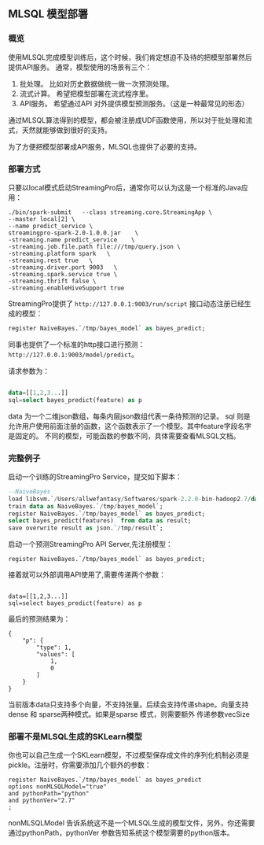 ## MLSQL 模型部署


### 概览
使用MLSQL完成模型训练后，这个时候，我们肯定想迫不及待的把模型部署然后提供API服务。
通常，模型使用的场景有三个：

1. 批处理。    比如对历史数据做统一做一次预测处理。
2. 流式计算。  希望把模型部署在流式程序里。
3. API服务。   希望通过API 对外提供模型预测服务。（这是一种最常见的形态）
 

通过MLSQL算法得到的模型，都会被注册成UDF函数使用，所以对于批处理和流式，天然就能够做到很好的支持。

为了方便把模型部署成API服务，MLSQL也提供了必要的支持。


### 部署方式

只要以local模式启动StreamingPro后，通常你可以认为这是一个标准的Java应用：

```
./bin/spark-submit   --class streaming.core.StreamingApp \
--master local[2] \
--name predict_service \
streamingpro-spark-2.0-1.0.0.jar    \
-streaming.name predict_service    \
-streaming.job.file.path file:///tmp/query.json \
-streaming.platform spark   \
-streaming.rest true   \
-streaming.driver.port 9003   \
-streaming.spark.service true \
-streaming.thrift false \
-streaming.enableHiveSupport true
```

StreamingPro提供了 `http://127.0.0.1:9003/run/script` 接口动态注册已经生成的模型：

```sql
register NaiveBayes.`/tmp/bayes_model` as bayes_predict;
```

同事也提供了一个标准的http接口进行预测：`http://127.0.0.1:9003/model/predict`。 

请求参数为：

```sql

data=[[1,2,3...]]
sql=select bayes_predict(feature) as p
```

data 为一个二维json数组，每条内层json数组代表一条待预测的记录。 
sql 则是允许用户使用前面注册的函数，这个函数表示了一个模型。其中feature字段名字是固定的。
不同的模型，可能函数的参数不同，具体需要查看MLSQL文档。

### 完整例子

启动一个训练的StreamingPro Service，提交如下脚本：

```sql
--NaiveBayes
load libsvm.`/Users/allwefantasy/Softwares/spark-2.2.0-bin-hadoop2.7/data/mllib/sample_libsvm_data.txt` as data;
train data as NaiveBayes.`/tmp/bayes_model`;
register NaiveBayes.`/tmp/bayes_model` as bayes_predict;
select bayes_predict(features)  from data as result;
save overwrite result as json.`/tmp/result`;

```

启动一个预测StreamingPro API Server,先注册模型：

```
register NaiveBayes.`/tmp/bayes_model` as bayes_predict;
```

接着就可以外部调用API使用了,需要传递两个参数：

```

data=[[1,2,3...]]
sql=select bayes_predict(feature) as p
```

最后的预测结果为：

```
{
    "p": {
        "type": 1,
        "values": [
            1,
            0
        ]
    }
}

```

当前版本data只支持多个向量，不支持张量。后续会支持传递shape。向量支持dense 和 sparse两种模式。如果是sparse 模式，则需要额外
传递参数vecSize

### 部署不是MLSQL生成的SKLearn模型

你也可以自己生成一个SKLearn模型，不过模型保存成文件的序列化机制必须是pickle。注册时，你需要添加几个额外的参数：

```
register NaiveBayes.`/tmp/bayes_model` as bayes_predict
options nonMLSQLModel="true"
and pythonPath="python"
and pythonVer="2.7"
;
```
nonMLSQLModel 告诉系统这不是一个MLSQL生成的模型文件，另外，你还需要通过pythonPath，pythonVer 参数告知系统这个模型需要的python版本。


